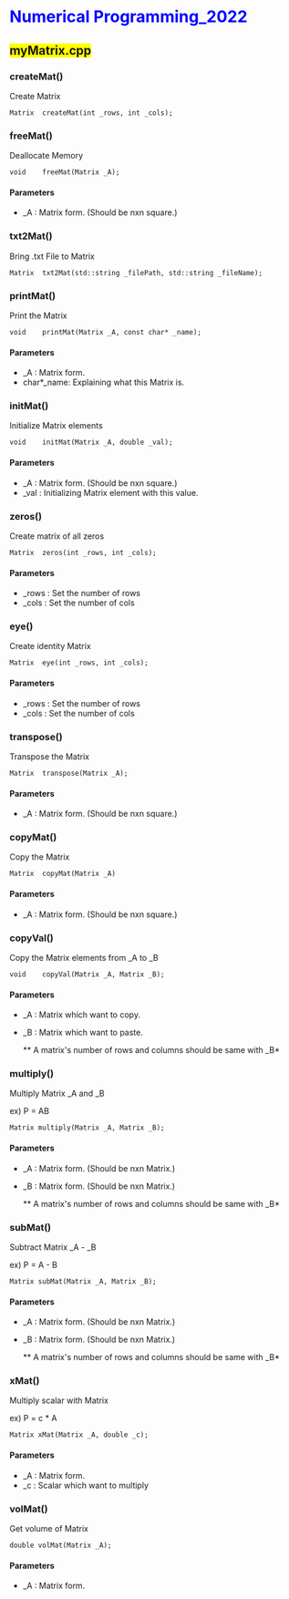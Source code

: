 # **<span style="color:blue">Numerical Programming_2022</span>**



## <span style="background-color:yellow">myMatrix.cpp</span>



### createMat()

Create Matrix

```
Matrix	createMat(int _rows, int _cols);
```

### freeMat()

Deallocate Memory

```
void	freeMat(Matrix _A);
```

#### Parameters

+ _A : Matrix form. (Should be nxn square.)

### txt2Mat()

Bring .txt File to Matrix

```
Matrix	txt2Mat(std::string _filePath, std::string _fileName);
```

### printMat()

Print the Matrix

```
void	printMat(Matrix _A, const char* _name);
```

#### Parameters

+ _A : Matrix form.
+ char*_name: Explaining what this Matrix is.

### initMat()

Initialize Matrix elements

```
void	initMat(Matrix _A, double _val);
```

#### Parameters

+ _A : Matrix form. (Should be nxn square.)
+ _val : Initializing Matrix element with this value.

### zeros()

Create matrix of all zeros

```
Matrix	zeros(int _rows, int _cols);
```

#### Parameters

+ _rows : Set the number of rows
+ _cols : Set the number of cols

### eye()

Create identity Matrix

```
Matrix	eye(int _rows, int _cols);
```

#### Parameters

+ _rows : Set the number of rows
+ _cols : Set the number of cols

### transpose()

Transpose the Matrix

```
Matrix	transpose(Matrix _A);
```

#### Parameters

+ _A : Matrix form. (Should be nxn square.)

### copyMat()

Copy the Matrix

```
Matrix	copyMat(Matrix _A)
```

#### Parameters

+ _A : Matrix form. (Should be nxn square.)

### copyVal()

Copy the Matrix elements from _A to _B

```
void	copyVal(Matrix _A, Matrix _B);
```

#### Parameters

+ _A : Matrix which want to copy.  

+ _B : Matrix which want to paste.

   ** A  matrix's number of rows and columns should be same with _B*

### multiply()

Multiply Matrix _A and _B  

ex) P = AB 

```
Matrix multiply(Matrix _A, Matrix _B);
```

#### Parameters

+ _A : Matrix form. (Should be nxn Matrix.)

+ _B : Matrix form. (Should be nxn Matrix.)

   ** A  matrix's number of rows and columns should be same with _B*

### subMat()

Subtract Matrix _A - _B

ex) P = A - B

```
Matrix subMat(Matrix _A, Matrix _B);
```

#### Parameters

+ _A : Matrix form. (Should be nxn Matrix.)

+ _B : Matrix form. (Should be nxn Matrix.)

   ** A  matrix's number of rows and columns should be same with _B*

### xMat()

Multiply scalar with Matrix

ex) P = c * A

```
Matrix xMat(Matrix _A, double _c);
```

#### Parameters

+ _A : Matrix form.
+ _c : Scalar which want to multiply

### volMat()

Get volume of Matrix

```
double volMat(Matrix _A);
```

#### Parameters

+ _A : Matrix form.
